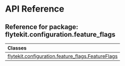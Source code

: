 # API Reference

## Reference for package: flytekit.configuration.feature_flags

| Classes  |
| :------------- |
| [flytekit.configuration.feature_flags.FeatureFlags](flytekit_configuration_feature_flags_featureflags) |
